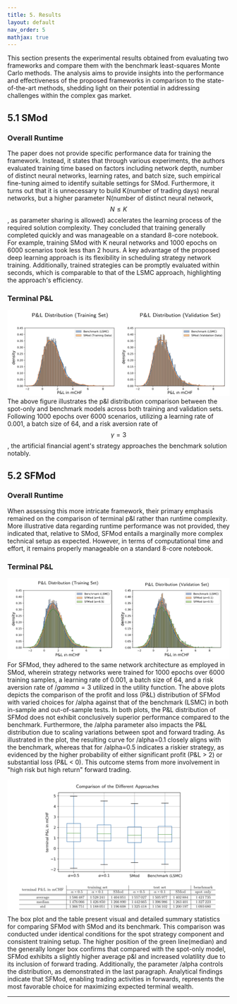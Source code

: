 ```yaml
---
title: 5. Results
layout: default
nav_order: 5
mathjax: true
---
```

This section presents the experimental results obtained from evaluating two frameworks and compare them with the benchmark least-squares Monte Carlo methods. The analysis aims to provide insights into the performance and effectiveness of the proposed frameworks in comparison to the state-of-the-art methods, shedding light on their potential in addressing challenges within the complex gas market.

## 5.1 SMod
### Overall Runtime
The paper does not provide specific performance data for training the framework. Instead, it states that through various experiments, the authors evaluated training time based on factors including network depth, number of distinct neural networks, learning rates, and batch size, such empirical fine-tuning aimed to identify suitable settings for SMod. Furthermore, it turns out that it is unnecessary to build K(number of trading days) neural networks, but a higher parameter N(number of distinct neural network, $$ N \leq K $$, as parameter sharing is allowed) accelerates the learning process of the required solution complexity. They concluded that training generally completed quickly and was manageable on a standard 8-core notebook. For example, training SMod with K neural networks and 1000 epochs on 6000 scenarios took less than 2 hours. A key advantage of the proposed deep learning approach is its flexibility in scheduling strategy network training. Additionally, trained strategies can be promptly evaluated within seconds, which is comparable to that of the LSMC approach, highlighting the approach's efficiency.
### Terminal P&L
![SMod p&l](figs/SMod/p&l.png)
The above figure illustrates the p&l distribution comparison between the spot-only and benchmark models across both training and validation sets. Following 1000 epochs over 6000 scenarios, utilizing a learning rate of 0.001, a batch size of 64, and a risk aversion rate of $$\gamma=3$$, the artificial financial agent's strategy approaches the benchmark solution notably. 


## 5.2 SFMod
### Overall Runtime
When assessing this more intricate framework, their primary emphasis remained on the comparison of terminal p&l rather than runtime complexity. More illustrative data regarding runtime performance was not provided, they indicated that, relative to SMod, SFMod entails a marginally more complex technical setup as expected. However, in terms of computational time and effort, it remains properly manageable on a standard 8-core notebook.

### Terminal P&L
![SFMod p&l](figs/SFMod/p&l.png)
For SFMod, they adhered to the same network architecture as employed in SMod, wherein strategy networks were trained for 1000 epochs over 6000 training samples, a learning rate of 0.001, a batch size of 64, and a risk aversion rate of $/gamma=3$ utilized in the utility function. The above plots depicts the comparison of the profit and loss (P&L) distribution of SFMod with varied choices for /alpha against that of the benchmark (LSMC) in both in-sample and out-of-sample tests. In both plots, the P&L distribution of SFMod does not exhibit conclusively superior performance compared to the benchmark. Furthermore, the /alpha parameter also impacts the P&L distribution due to scaling variations between spot and forward trading. As illustrated in the plot, the resulting curve for /alpha=0.1 closely aligns with the benchmark, whereas that for /alpha=0.5 indicates a riskier strategy, as evidenced by the higher probability of either significant profit (P&L > 2) or substantial loss (P&L < 0). This outcome stems from more involvement in "high risk but high return" forward trading.

![comparison](figs/SFMod/comparison.png)
The box plot and the table present visual and detailed summary statistics for comparing SFMod with SMod and its benchmark. This comparison was conducted under identical conditions for the spot strategy component and consistent training setup. The higher position of the green line(median) and the generally longer box confirms that compared with the spot-only model, SFMod exhibits a slightly higher average p&l and increased volatility due to its inclusion of forward trading. Additionally, the parameter /alpha controls the distribution, as demonstrated in the last paragraph. Analytical findings indicate that SFMod, enabling trading activities in forwards, represents the most favorable choice for maximizing expected terminal wealth.

---